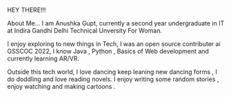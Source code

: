 HEY THERE!!!
 
 About Me...
I am Anushka Gupt, currently a second year undergraduate in IT at Indira Gandhi Delhi Technical Unversity For Woman.
 
I enjoy exploring to new things in Tech, I was an open source contributer ai GSSCOC 2022, I know Java , Python , Basics of Web development and currently learning AR/VR.
 
 Outside this tech world, I love dancing keep leaning new dancing forms , I do doddling and love reading novels. I enjoy writing some random stories , enjoy watching and making cartoons .
 
 
 
